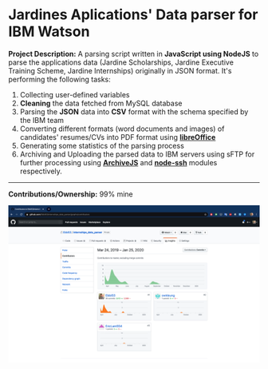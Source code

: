 # Jardines Aplications' Data parser for IBM Watson

**Project Description:** A parsing script written in **JavaScript using NodeJS** to parse the applications data (Jardine Scholarships, Jardine Executive Training Scheme, Jardine Internships) originally in JSON format. It's performing the following tasks:

1. Collecting user-defined variables
2. **Cleaning** the data fetched from MySQL database
3. Parsing the **JSON** data into **CSV** format with the schema specified by the IBM team
4. Converting different formats (word documents and images) of candidates' resumes/CVs into PDF format using **[libreOffice](https://www.libreoffice.org/)**
5. Generating some statistics of the parsing process
6. Archiving and Uploading the parsed data to IBM servers using sFTP for further processing using **[ArchiveJS](https://www.archiverjs.com/archiver)** and **[node-ssh](https://www.npmjs.com/package/node-ssh)** modules respectively.

---

**Contributions/Ownership:** 99% mine

![Screen Capture](https://github.com/Ebbi53/past_projects_demos/blob/master/5.%20Applications'%20Data%20Parser/Screenshot%202020-01-25%20at%201.50.29%20AM.png)
